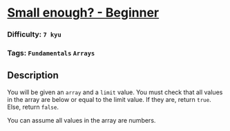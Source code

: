# [Small enough? - Beginner](https://www.codewars.com/kata/57cc981a58da9e302a000214)

### Difficulty: `7 kyu`

### Tags: `Fundamentals` `Arrays`

## Description

You will be given an `array` and a `limit` value. You must check that all values in the array are below or equal to the limit value. If they are, return `true`. Else, return `false`.

You can assume all values in the array are numbers.

